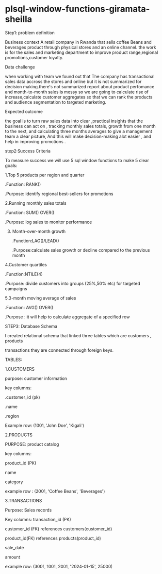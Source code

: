 # plsql-window-functions-giramata-sheilla
Step1: problem  definition

  Business context
A retail company in Rwanda that sells  coffee Beans and beverages product  through physical stores  and an online channel. the work is for the sales and marketing department to improve product range,regional promotions,customer loyalty.


  Data challenge

 when working with team  we  found out that The company has transactional sales data accross the stores and online but it is not  summarized for decision making.there's not summarized report about product  perfomance and  month-to-month sales is messy  so  we are going  to calculate rise of increase,calculate customer aggregates so that  we can rank the products and audience segmentation to targeted marketing.



  Expected outcome

  
the goal is to turn  raw sales data into clear ,practical insights that the business can act on ,  tracking monthly sales totals, growth from one month to the next,  and calculating three months averages to give a management team a clear picture,
And this will make decision-making  alot easier , and help in improving promotions .

step2:Success Criteria


To measure success we will use 5 sql window functions to make 5 clear goals:


1.Top 5 products per region and quarter

  .Function: RANK()
  
   .Purpose: identify regional best-sellers  for promotions

  
2.Running monthly sales totals

   .Function: SUM() OVER()
   
   .Purpose: log sales to monitor performance

3. Month-over-month growth

   .Function:LAG()/LEAD()
   
   .Purpose:calculate sales growth or decline compared to the previous month

   
4.Customer quartiles

  .Function:NTILE(4)
   
   .Purpose: divide customers into groups (25%,50% etc) for targeted campaigns

   
5.3-month moving average of sales

   .Function: AVG() OVER()
   
   .Purpose : it will help to calculate aggregate of a specified row

STEP3: Database Schema

 I created  relational schema that linked three  tables which are  customers , products 
 
 transactions they are connected  through foreign keys.

  TABLES:

1.CUSTOMERS

purpose: customer information

key columns:

.customer_id (pk)

.name

.region

Example row: (1001, 'John Doe', 'Kigali')


2.PRODUCTS

PURPOSE: product catalog 

key columns: 

product_id (PK)

name 

category

example row : (2001, 'Coffee Beans', 'Beverages')

3.TRANSACTIONS

Purpose: Sales records

Key columns: 
transaction_id (PK)

customer_id (FK)  references customers(customer_id)

product_id(FK) references products(product_id)

sale_date

amount

example row: (3001, 1001, 2001, '2024-01-15', 25000)
















